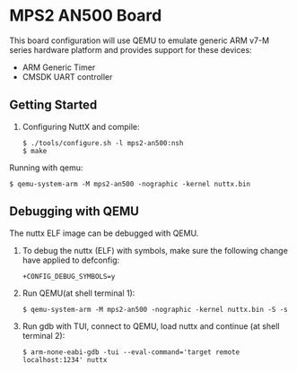 MPS2 AN500 Board
================

This board configuration will use QEMU to emulate generic ARM v7-M
series hardware platform and provides support for these devices:

-   ARM Generic Timer
-   CMSDK UART controller

Getting Started
---------------

1.  Configuring NuttX and compile:

        $ ./tools/configure.sh -l mps2-an500:nsh
        $ make

Running with qemu:

    $ qemu-system-arm -M mps2-an500 -nographic -kernel nuttx.bin

Debugging with QEMU
-------------------

The nuttx ELF image can be debugged with QEMU.

1.  To debug the nuttx (ELF) with symbols, make sure the following
    change have applied to defconfig:

        +CONFIG_DEBUG_SYMBOLS=y

2.  Run QEMU(at shell terminal 1):

        $ qemu-system-arm -M mps2-an500 -nographic -kernel nuttx.bin -S -s

3.  Run gdb with TUI, connect to QEMU, load nuttx and continue (at shell
    terminal 2):

        $ arm-none-eabi-gdb -tui --eval-command='target remote localhost:1234' nuttx
